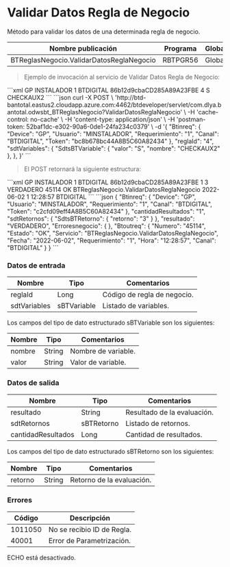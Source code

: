 # Validar Datos Regla de Negocio 

Método para validar los datos de una determinada regla de negocio. 

Nombre publicación | Programa | Global/País 
--------- | ----------- | ----------- 
BTReglasNegocio.ValidarDatosReglaNegocio | RBTPGR56 | Global 

> Ejemplo de invocación al servicio de Validar Datos Regla de Negocio: 

<code-group> 
<code-block title="XML" active> 
```xml 
<soapenv:Envelope xmlns:soapenv="http://schemas.xmlsoap.org/soap/envelope/" xmlns:bts="http://uy.com.dlya.bantotal/BTSOA/"> 
   <soapenv:Header/> 
   <soapenv:Body> 
      <bts:BTReglasNegocio.ValidarDatosReglaNegocio> 
         <bts:Btinreq> 
            <bts:Device>GP</bts:Device> 
            <bts:Usuario>INSTALADOR</bts:Usuario> 
            <bts:Requerimiento>1</bts:Requerimiento> 
            <bts:Canal>BTDIGITAL</bts:Canal> 
            <bts:Token>86b12d9cbaCD285A89A23FBE</bts:Token> 
         </bts:Btinreq> 
         <bts:reglaId>4</bts:reglaId> 
         <bts:sdtVariables> 
            <bts:SdtsBTVariable> 
               <bts:valor>S</bts:valor> 
               <bts:nombre>CHECKAUX2</bts:nombre> 
            </bts:SdtsBTVariable> 
         </bts:sdtVariables> 
      </bts:BTReglasNegocio.ValidarDatosReglaNegocio> 
   </soapenv:Body> 
</soapenv:Envelope> 
``` 
</code-block> 

<code-block title="JSON"> 
```json 
curl -X POST \ 
    'http://btd-bantotal.eastus2.cloudapp.azure.com:4462/btdeveloper/servlet/com.dlya.bantotal.odwsbt_BTReglasNegocio?ValidarDatosReglaNegocio' \ 
    -H 'cache-control: no-cache' \ 
    -H 'content-type: application/json' \ 
    -H 'postman-token: 52baf1dc-e302-90a6-0de1-24fa234c0379' \ 
    -d '{ 
    "Btinreq": { 
        "Device": "GP", 
        "Usuario": "MINSTALADOR", 
        "Requerimiento": "1", 
        "Canal": "BTDIGITAL", 
        "Token": "bc8b678bc44A8B5C60A82434" 
    }, 
    "reglaId": "4", 
    "sdtVariables": { 
        "SdtsBTVariable": { 
            "valor": "S", 
            "nombre": "CHECKAUX2" 
        }, 
    }, 
}' 
``` 
</code-block> 
</code-group> 

> El POST retornará la siguiente estructura: 

<code-group> 
<code-block title="XML" active> 
```xml 
<SOAP-ENV:Envelope xmlns:SOAP-ENV="http://schemas.xmlsoap.org/soap/envelope/" xmlns:xsd="http://www.w3.org/2001/XMLSchema" xmlns:SOAP-ENC="http://schemas.xmlsoap.org/soap/encoding/" xmlns:xsi="http://www.w3.org/2001/XMLSchema-instance"> 
   <SOAP-ENV:Body> 
      <BTReglasNegocio.ValidarDatosReglaNegocioResponse xmlns="http://uy.com.dlya.bantotal/BTSOA/"> 
         <Btinreq> 
            <Device>GP</Device> 
            <Usuario>INSTALADOR</Usuario> 
            <Requerimiento>1</Requerimiento> 
            <Canal>BTDIGITAL</Canal> 
            <Token>86b12d9cbaCD285A89A23FBE</Token> 
         </Btinreq> 
         <cantidadResultados>1</cantidadResultados> 
         <sdtRetornos> 
            <SdtsBTRetorno> 
               <retorno>3</retorno> 
            </SdtsBTRetorno> 
         </sdtRetornos> 
         <resultado>VERDADERO</resultado> 
         <Erroresnegocio></Erroresnegocio> 
         <Btoutreq> 
            <Numero>45114</Numero> 
            <Estado>OK</Estado> 
            <Servicio>BTReglasNegocio.ValidarDatosReglaNegocio</Servicio> 
            <Fecha>2022-06-02</Fecha> 
            <Requerimiento>1</Requerimiento> 
            <Hora>12:28:57</Hora> 
            <Canal>BTDIGITAL</Canal> 
         </Btoutreq> 
      </BTReglasNegocio.ValidarDatosReglaNegocioResponse> 
   </SOAP-ENV:Body> 
</SOAP-ENV:Envelope> 
``` 
</code-block> 

<code-block title="JSON"> 
```json 
{ 
    "Btinreq": { 
        "Device": "GP", 
        "Usuario": "MINSTALADOR", 
        "Requerimiento": "1", 
        "Canal": "BTDIGITAL", 
        "Token": "c2cfd09eff4A8B5C60A82434" 
    }, 
    "cantidadResultados": "1", 
    "sdtRetornos": { 
        "SdtsBTRetorno": { 
            "retorno": "3" 
        } 
    }, 
    "resultado": "VERDADERO", 
    "Erroresnegocio": { 
    }, 
    "Btoutreq": { 
        "Numero": "45114", 
        "Estado": "OK", 
        "Servicio": "BTReglasNegocio.ValidarDatosReglaNegocio", 
        "Fecha": "2022-06-02", 
        "Requerimiento": "1", 
        "Hora": "12:28:57", 
        "Canal": "BTDIGITAL" 
    } 
} 
``` 
</code-block> 
</code-group> 

### Datos de entrada 

Nombre | Tipo | Comentarios 
--------- | ----------- | ----------- 
reglaId | Long | Código de regla de negocio. 
sdtVariables | sBTVariable | Listado de variables. 

Los campos del tipo de dato estructurado sBTVariable son los siguientes: 

Nombre | Tipo | Comentarios 
--------- | ----------- | ----------- 
nombre | String | Nombre de variable. 
valor | String | Valor de variable.  

### Datos de salida 

Nombre | Tipo | Comentarios 
--------- | ----------- | ----------- 
resultado | String | Resultado de la evaluación.  
sdtRetornos | sBTRetorno | Listado de retornos. 
cantidadResultados | Long | Cantidad de resultados.  

Los campos del tipo de dato estructurado sBTRetorno son los siguientes: 

Nombre | Tipo | Comentarios 
--------- | ----------- | ----------- 
retorno | String | Retorno de la evaluación.  

### Errores 

Código | Descripción 
--------- | ----------- 
1011050 | No se recibio ID de Regla. 
40001 | Error de Parametrización. 

ECHO está desactivado.
